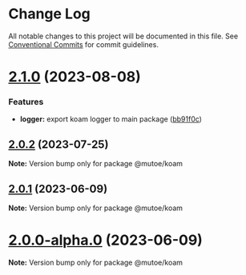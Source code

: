 # Change Log

All notable changes to this project will be documented in this file.
See [Conventional Commits](https://conventionalcommits.org) for commit guidelines.

# [2.1.0](https://github.com/mutoe/koam/compare/v2.0.2...v2.1.0) (2023-08-08)


### Features

* **logger:** export koam logger to main package ([bb91f0c](https://github.com/mutoe/koam/commit/bb91f0c21ce68a12fb2f30545d7dfd7ffff760e0))





## [2.0.2](https://github.com/mutoe/koam/compare/v2.0.1...v2.0.2) (2023-07-25)

**Note:** Version bump only for package @mutoe/koam





## [2.0.1](https://github.com/mutoe/koam/compare/v2.0.0...v2.0.1) (2023-06-09)

**Note:** Version bump only for package @mutoe/koam





# [2.0.0-alpha.0](https://github.com/mutoe/koam/compare/v1.1.1...v2.0.0-alpha.0) (2023-06-09)

**Note:** Version bump only for package @mutoe/koam
